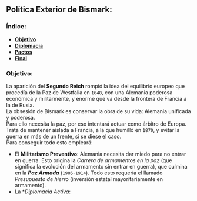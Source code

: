 ## Política Exterior de Bismark:  
### Índice:  
  * [**Objetivo**](#objetivo)  
  * [**Diplomacia**](#diplomacia)  
  * [**Pactos**](#pactos)  
  * [**Final**](#final)  

### Objetivo:  
La aparición del **Segundo Reich** rompió la idea del equilibrio europeo que procedía de la Paz de Westfalia en `1648`, con una Alemania poderosa económica y militarmente, y enorme que va desde la frontera de Francia a la de Rusia.  
La obsesión de Bismark es conservar la obra de su vida: Alemania unificada y poderosa.  
Para ello necesita la paz, por eso intentará actuar como árbitro de Europa. Trata de mantener aislada a Francia, a la que humilló en `1870`, y evitar la guerra en más de un frente, si se diese el caso.  
Para conseguir todo esto empleará:  
  * El **Militarismo Preventivo**: Alemania necesita dar miedo para no entrar en guerra. Esto origina la *Carrera de armamentos en la paz* (que significa la evolución del armamento sin entrar en guerra), que culmina en la ***Paz Armada*** (`1905`-`1914`). Todo esto requería el llamado *Presupuesto de hierro* (inversión estatal mayoritariamente en armamento).  
  * La **Diplomacia Activa*: 
